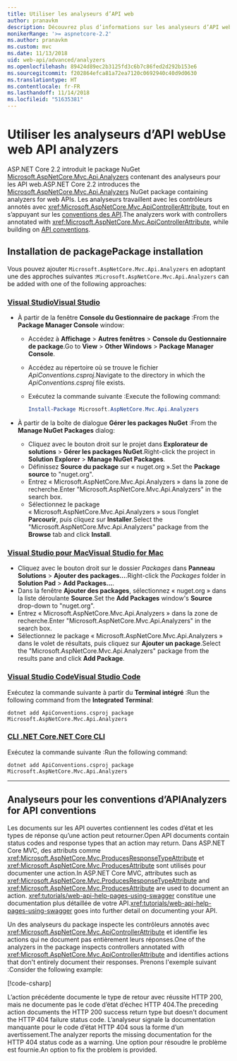 ```yaml
---
title: Utiliser les analyseurs d’API web
author: pranavkm
description: Découvrez plus d’informations sur les analyseurs d’API web dans Microsoft.AspNetCore.Mvc.Api.Analyzers.
monikerRange: '>= aspnetcore-2.2'
ms.author: pranavkm
ms.custom: mvc
ms.date: 11/13/2018
uid: web-api/advanced/analyzers
ms.openlocfilehash: 89424d89ec2b3125fd3c6b7c86fed2d292b153e6
ms.sourcegitcommit: f202864efca81a72ea7120c0692940c40d9d0630
ms.translationtype: HT
ms.contentlocale: fr-FR
ms.lasthandoff: 11/14/2018
ms.locfileid: "51635381"
---
```

# <a name="use-web-api-analyzers"></a><span data-ttu-id="f2c34-103">Utiliser les analyseurs d’API web</span><span class="sxs-lookup"><span data-stu-id="f2c34-103">Use web API analyzers</span></span>

<span data-ttu-id="f2c34-104">ASP.NET Core 2.2 introduit le package NuGet [Microsoft.AspNetCore.Mvc.Api.Analyzers](https://www.nuget.org/packages/Microsoft.AspNetCore.Mvc.Api.Analyzers) contenant des analyseurs pour les API web.</span><span class="sxs-lookup"><span data-stu-id="f2c34-104">ASP.NET Core 2.2 introduces the [Microsoft.AspNetCore.Mvc.Api.Analyzers](https://www.nuget.org/packages/Microsoft.AspNetCore.Mvc.Api.Analyzers) NuGet package containing analyzers for web APIs.</span></span> <span data-ttu-id="f2c34-105">Les analyseurs travaillent avec les contrôleurs annotés avec <xref:Microsoft.AspNetCore.Mvc.ApiControllerAttribute>, tout en s’appuyant sur les [conventions des API](xref:web-api/advanced/conventions).</span><span class="sxs-lookup"><span data-stu-id="f2c34-105">The analyzers work with controllers annotated with <xref:Microsoft.AspNetCore.Mvc.ApiControllerAttribute>, while building on [API conventions](xref:web-api/advanced/conventions).</span></span>

## <a name="package-installation"></a><span data-ttu-id="f2c34-106">Installation de package</span><span class="sxs-lookup"><span data-stu-id="f2c34-106">Package installation</span></span>

<span data-ttu-id="f2c34-107">Vous pouvez ajouter `Microsoft.AspNetCore.Mvc.Api.Analyzers` en adoptant une des approches suivantes :</span><span class="sxs-lookup"><span data-stu-id="f2c34-107">`Microsoft.AspNetCore.Mvc.Api.Analyzers` can be added with one of the following approaches:</span></span>

### <a name="visual-studiotabvisual-studio"></a>[<span data-ttu-id="f2c34-108">Visual Studio</span><span class="sxs-lookup"><span data-stu-id="f2c34-108">Visual Studio</span></span>](#tab/visual-studio)

* <span data-ttu-id="f2c34-109">À partir de la fenêtre **Console du Gestionnaire de package** :</span><span class="sxs-lookup"><span data-stu-id="f2c34-109">From the **Package Manager Console** window:</span></span>
  * <span data-ttu-id="f2c34-110">Accédez à **Affichage** > **Autres fenêtres** > **Console du Gestionnaire de package**.</span><span class="sxs-lookup"><span data-stu-id="f2c34-110">Go to **View** > **Other Windows** > **Package Manager Console**.</span></span>
  * <span data-ttu-id="f2c34-111">Accédez au répertoire où se trouve le fichier *ApiConventions.csproj*.</span><span class="sxs-lookup"><span data-stu-id="f2c34-111">Navigate to the directory in which the *ApiConventions.csproj* file exists.</span></span>
  * <span data-ttu-id="f2c34-112">Exécutez la commande suivante :</span><span class="sxs-lookup"><span data-stu-id="f2c34-112">Execute the following command:</span></span>

    ```powershell
    Install-Package Microsoft.AspNetCore.Mvc.Api.Analyzers
    ```

* <span data-ttu-id="f2c34-113">À partir de la boîte de dialogue **Gérer les packages NuGet** :</span><span class="sxs-lookup"><span data-stu-id="f2c34-113">From the **Manage NuGet Packages** dialog:</span></span>
  * <span data-ttu-id="f2c34-114">Cliquez avec le bouton droit sur le projet dans **Explorateur de solutions** > **Gérer les packages NuGet**.</span><span class="sxs-lookup"><span data-stu-id="f2c34-114">Right-click the project in **Solution Explorer** > **Manage NuGet Packages**.</span></span>
  * <span data-ttu-id="f2c34-115">Définissez **Source du package** sur « nuget.org ».</span><span class="sxs-lookup"><span data-stu-id="f2c34-115">Set the **Package source** to "nuget.org".</span></span>
  * <span data-ttu-id="f2c34-116">Entrez « Microsoft.AspNetCore.Mvc.Api.Analyzers » dans la zone de recherche.</span><span class="sxs-lookup"><span data-stu-id="f2c34-116">Enter "Microsoft.AspNetCore.Mvc.Api.Analyzers" in the search box.</span></span>
  * <span data-ttu-id="f2c34-117">Sélectionnez le package « Microsoft.AspNetCore.Mvc.Api.Analyzers » sous l’onglet **Parcourir**, puis cliquez sur **Installer**.</span><span class="sxs-lookup"><span data-stu-id="f2c34-117">Select the "Microsoft.AspNetCore.Mvc.Api.Analyzers" package from the **Browse** tab and click **Install**.</span></span>

### <a name="visual-studio-for-mactabvisual-studio-mac"></a>[<span data-ttu-id="f2c34-118">Visual Studio pour Mac</span><span class="sxs-lookup"><span data-stu-id="f2c34-118">Visual Studio for Mac</span></span>](#tab/visual-studio-mac)

* <span data-ttu-id="f2c34-119">Cliquez avec le bouton droit sur le dossier *Packages* dans **Panneau Solutions** > **Ajouter des packages...**.</span><span class="sxs-lookup"><span data-stu-id="f2c34-119">Right-click the *Packages* folder in **Solution Pad** > **Add Packages...**.</span></span>
* <span data-ttu-id="f2c34-120">Dans la fenêtre **Ajouter des packages**, sélectionnez « nuget.org » dans la liste déroulante **Source**.</span><span class="sxs-lookup"><span data-stu-id="f2c34-120">Set the **Add Packages** window's **Source** drop-down to "nuget.org".</span></span>
* <span data-ttu-id="f2c34-121">Entrez « Microsoft.AspNetCore.Mvc.Api.Analyzers » dans la zone de recherche.</span><span class="sxs-lookup"><span data-stu-id="f2c34-121">Enter "Microsoft.AspNetCore.Mvc.Api.Analyzers" in the search box.</span></span>
* <span data-ttu-id="f2c34-122">Sélectionnez le package « Microsoft.AspNetCore.Mvc.Api.Analyzers » dans le volet de résultats, puis cliquez sur **Ajouter un package**.</span><span class="sxs-lookup"><span data-stu-id="f2c34-122">Select the "Microsoft.AspNetCore.Mvc.Api.Analyzers" package from the results pane and click **Add Package**.</span></span>

### <a name="visual-studio-codetabvisual-studio-code"></a>[<span data-ttu-id="f2c34-123">Visual Studio Code</span><span class="sxs-lookup"><span data-stu-id="f2c34-123">Visual Studio Code</span></span>](#tab/visual-studio-code)

<span data-ttu-id="f2c34-124">Exécutez la commande suivante à partir du **Terminal intégré** :</span><span class="sxs-lookup"><span data-stu-id="f2c34-124">Run the following command from the **Integrated Terminal**:</span></span>

```console
dotnet add ApiConventions.csproj package Microsoft.AspNetCore.Mvc.Api.Analyzers
```

### <a name="net-core-clitabnetcore-cli"></a>[<span data-ttu-id="f2c34-125">CLI .NET Core</span><span class="sxs-lookup"><span data-stu-id="f2c34-125">.NET Core CLI</span></span>](#tab/netcore-cli)

<span data-ttu-id="f2c34-126">Exécutez la commande suivante :</span><span class="sxs-lookup"><span data-stu-id="f2c34-126">Run the following command:</span></span>

```console
dotnet add ApiConventions.csproj package Microsoft.AspNetCore.Mvc.Api.Analyzers
```

---

## <a name="analyzers-for-api-conventions"></a><span data-ttu-id="f2c34-127">Analyseurs pour les conventions d’API</span><span class="sxs-lookup"><span data-stu-id="f2c34-127">Analyzers for API conventions</span></span>

<span data-ttu-id="f2c34-128">Les documents sur les API ouvertes contiennent les codes d’état et les types de réponse qu’une action peut retourner.</span><span class="sxs-lookup"><span data-stu-id="f2c34-128">Open API documents contain status codes and response types that an action may return.</span></span> <span data-ttu-id="f2c34-129">Dans ASP.NET Core MVC, des attributs comme <xref:Microsoft.AspNetCore.Mvc.ProducesResponseTypeAttribute> et <xref:Microsoft.AspNetCore.Mvc.ProducesAttribute> sont utilisés pour documenter une action.</span><span class="sxs-lookup"><span data-stu-id="f2c34-129">In ASP.NET Core MVC, attributes such as <xref:Microsoft.AspNetCore.Mvc.ProducesResponseTypeAttribute> and <xref:Microsoft.AspNetCore.Mvc.ProducesAttribute> are used to document an action.</span></span> <span data-ttu-id="f2c34-130"><xref:tutorials/web-api-help-pages-using-swagger> constitue une documentation plus détaillée de votre API.</span><span class="sxs-lookup"><span data-stu-id="f2c34-130"><xref:tutorials/web-api-help-pages-using-swagger> goes into further detail on documenting your API.</span></span>

<span data-ttu-id="f2c34-131">Un des analyseurs du package inspecte les contrôleurs annotés avec <xref:Microsoft.AspNetCore.Mvc.ApiControllerAttribute> et identifie les actions qui ne document pas entièrement leurs réponses.</span><span class="sxs-lookup"><span data-stu-id="f2c34-131">One of the analyzers in the package inspects controllers annotated with <xref:Microsoft.AspNetCore.Mvc.ApiControllerAttribute> and identifies actions that don't entirely document their responses.</span></span> <span data-ttu-id="f2c34-132">Prenons l'exemple suivant :</span><span class="sxs-lookup"><span data-stu-id="f2c34-132">Consider the following example:</span></span>

[!code-csharp[](conventions/sample/Controllers/ContactsController.cs?name=missing404docs&highlight=9)]

<span data-ttu-id="f2c34-133">L’action précédente documente le type de retour avec réussite HTTP 200, mais ne documente pas le code d’état d’échec HTTP 404.</span><span class="sxs-lookup"><span data-stu-id="f2c34-133">The preceding action documents the HTTP 200 success return type but doesn't document the HTTP 404 failure status code.</span></span> <span data-ttu-id="f2c34-134">L’analyseur signale la documentation manquante pour le code d’état HTTP 404 sous la forme d’un avertissement.</span><span class="sxs-lookup"><span data-stu-id="f2c34-134">The analyzer reports the missing documentation for the HTTP 404 status code as a warning.</span></span> <span data-ttu-id="f2c34-135">Une option pour résoudre le problème est fournie.</span><span class="sxs-lookup"><span data-stu-id="f2c34-135">An option to fix the problem is provided.</span></span>
